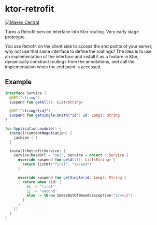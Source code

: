 # ktor-retrofit

[![Maven Central](https://maven-badges.herokuapp.com/maven-central/com.bnorm.ktor.retrofit/ktor-retrofit/badge.svg)](https://maven-badges.herokuapp.com/maven-central/com.bnorm.ktor.retrofit/ktor-retrofit)

Turns a Retrofit service interface into Ktor routing. Very early stage 
prototype.

You use Retrofit on the client side to access the end points of your server,
why not use that same interface to define the routings? The idea is to use an
implementation of the interface and install it as a feature in Ktor, dynamically
construct routings from the annotations, and call the implementation when the
end point is accessed.

## Example

```kotlin
interface Service {
  @GET("string")
  suspend fun getAll(): List<String>

  @GET("string/{id}")
  suspend fun getSingle(@Path("id") id: Long): String
}

fun Application.module() {
  install(ContentNegotiation) {
    jackson { }
  }

  install(RetrofitService) {
    service(baseUrl = "api", service = object : Service {
      override suspend fun getAll(): List<String> {
        return listOf("first", "second")
      }

      override suspend fun getSingle(id: Long): String {
        return when (id) {
          0L -> "first"
          1L -> "second"
          else -> throw IndexOutOfBoundsException("id=$id")
        }
      }
    })
  }
}
```
